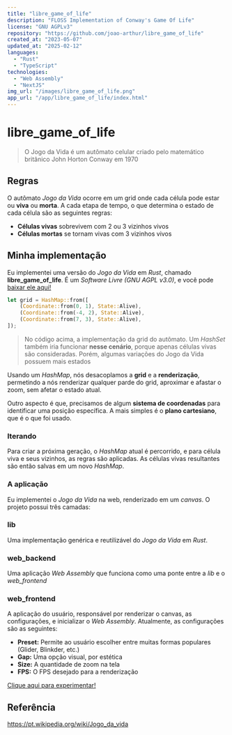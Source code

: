 ```yaml
---
title: "libre_game_of_life"
description: "FLOSS Implementation of Conway's Game Of Life"
license: "GNU AGPLv3"
repository: "https://github.com/joao-arthur/libre_game_of_life"
created_at: "2023-05-07"
updated_at: "2025-02-12"
languages:
  - "Rust"
  - "TypeScript"
technologies:
  - "Web Assembly"
  - "NextJS"
img_url: "/images/libre_game_of_life.png"
app_url: "/app/libre_game_of_life/index.html"
---
```


# libre_game_of_life

> O Jogo da Vida é um autômato celular criado pelo matemático britânico John Horton Conway em 1970

## Regras

O autômato _Jogo da Vida_ ocorre em um grid onde cada célula pode estar ou **viva** ou **morta**. A
cada etapa de tempo, o que determina o estado de cada célula são as seguintes regras:

- **Células vivas** sobrevivem com 2 ou 3 vizinhos vivos
- **Células mortas** se tornam vivas com 3 vizinhos vivos

## Minha implementação

Eu implementei uma versão do _Jogo da Vida_ em _Rust_, chamado **libre_game_of_life**. É um
_Software Livre (GNU AGPL v3.0)_, e você pode
[baixar ele aqui!](https://github.com/joao-arthur/libre_game_of_life)

```rust
let grid = HashMap::from([
    (Coordinate::from(0, 1), State::Alive),
    (Coordinate::from(-4, 2), State::Alive),
    (Coordinate::from(7, 3), State::Alive),
]);
```

> No código acima, a implementação da grid do autômato. Um _HashSet_ também iria funcionar **nesse
> cenário**, porque apenas células vivas são consideradas. Porém, algumas variações do Jogo da Vida
> possuem mais estados

Usando um _HashMap_, nós desacoplamos a **grid** e a **renderização**, permetindo a nós renderizar
qualquer parde do grid, aproximar e afastar o zoom, sem afetar o estado atual.

Outro aspecto é que, precisamos de algum **sistema de coordenadas** para identificar uma posição
específica. A mais simples é o **plano cartesiano**, que é o que foi usado.

### Iterando

Para criar a próxima geração, o _HashMap_ atual é percorrido, e para célula viva e seus vizinhos, as
regras são aplicadas. As células vivas resultantes são então salvas em um novo _HashMap_.

### A aplicação

Eu implementei o _Jogo da Vida_ na web, renderizado em um _canvas_. O projeto possui três camadas:

### lib

Uma implementação genérica e reutilizável do _Jogo da Vida_ em _Rust_.

### web_backend

Uma aplicação _Web Assembly_ que funciona como uma ponte entre a _lib_ e o _web_frontend_

### web_frontend

A aplicação do usuário, responsável por renderizar o canvas, as configurações, e inicializar o _Web
Assembly_. Atualmente, as configurações são as seguintes:

- **Preset:** Permite ao usuário escolher entre muitas formas populares (Glider, Blinkder, etc.)
- **Gap:** Uma opção visual, por estética
- **Size:** A quantidade de zoom na tela
- **FPS:** O FPS desejado para a renderização

[Clique aqui para experimentar!](/app/libre_game_of_life/index.html)

## Referência

https://pt.wikipedia.org/wiki/Jogo_da_vida
